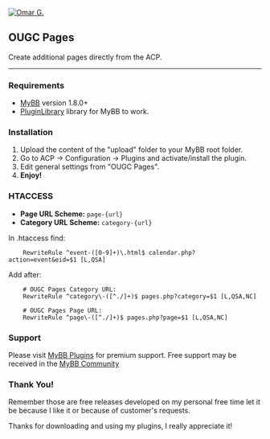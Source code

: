 [![Omar G.](http://omarg.me/public/images/logo.png "Omar G. MyBB Page")](http://omarg.me/mybb "Omar G. MyBB Page")

## OUGC Pages
Create additional pages directly from the ACP.

***

### Requirements
- [MyBB](http://www.mybb.com/downloads "Download MyBB") version 1.8.0+
- [PluginLibrary](http://mods.mybb.com/view/pluginlibrary "Download PluginLibrary") library for MyBB to work.

### Installation
1. Upload the content of the "upload" folder to your MyBB root folder.
2. Go to ACP -> Configuration -> Plugins and activate/install the plugin.
3. Edit general settings from "OUGC Pages".
4. __Enjoy!__

### HTACCESS
- **Page URL Scheme:** `page-{url}`
- **Category URL Scheme:** `category-{url}`

In .htaccess find:
```
	RewriteRule ^event-([0-9]+)\.html$ calendar.php?action=event&eid=$1 [L,QSA]
```

Add after:
```
	# OUGC Pages Category URL:
	RewriteRule ^category\-([^./]+)$ pages.php?category=$1 [L,QSA,NC]

	# OUGC Pages Page URL:
	RewriteRule ^page\-([^./]+)$ pages.php?page=$1 [L,QSA,NC]
```

### Support
Please visit [MyBB Plugins](http://forums.mybb-plugins.com/Forum-Free-Plugins--29 "Visit MyBB Plugins") for premium support. Free support may be received in the [MyBB Community](http://community.mybb.com "Visit MyBB Community")

### Thank You!
Remember those are free releases developed on my personal free time let it be because I like it or because of customer's requests.

Thanks for downloading and using my plugins, I really appreciate it!
